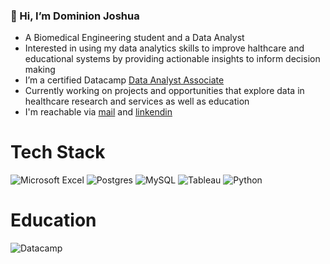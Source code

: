 ### 👋 Hi, I’m Dominion Joshua
- A Biomedical Engineering student and a Data Analyst
- Interested in using my data analytics skills to improve halthcare and educational systems by providing actionable insights to inform decision making
- I’m a certified Datacamp [Data Analyst Associate](https://www.datacamp.com/certificate/DAA0017640452721) <br/>
- Currently working on projects and opportunities that explore data in healthcare research and services as well as education
- I'm reachable via [mail](@deetechnopedia@gmail.com) and [linkendin](https://linkedin.com/in/dominion-joshua-5b359b237) <br/>

# Tech Stack
![Microsoft Excel](https://img.shields.io/badge/Microsoft_Excel-217346?style=for-the-badge&logo=microsoft-excel&logoColor=white)
![Postgres](https://img.shields.io/badge/postgres-%23316192.svg?style=for-the-badge&logo=postgresql&logoColor=white)
![MySQL](https://img.shields.io/badge/mysql-4479A1.svg?style=for-the-badge&logo=mysql&logoColor=white)
![Tableau](https://img.shields.io/badge/tableau-F2C811?style=for-the-badge&logo=tableau&logoColor=black)
![Python](https://img.shields.io/badge/python-3670A0?style=for-the-badge&logo=python&logoColor=ffdd54)

# Education
![Datacamp](https://img.shields.io/badge/Datacamp-05192D?style=for-the-badge&logo=datacamp&logoColor=03E860)
<!---
Dominion-Udeme-Joshua/Dominion-Udeme-Joshua is a ✨ special ✨ repository because its `README.md` (this file) appears on your GitHub profile.
You can click the Preview link to take a look at your changes.
--->
